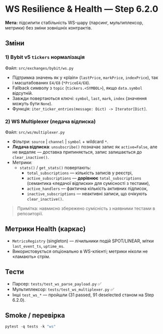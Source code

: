 # WS Resilience & Health — Step 6.2.0

**Мета:** підсилити стабільність WS-шару (парсинг, мультиплексор, метрики) без зміни зовнішніх контрактів.

## Зміни

### 1) Bybit v5 `tickers` нормалізація
Файл: `src/exchanges/bybit/ws.py`
- Підтримка значень як у «plain» (`lastPrice`, `markPrice`, `indexPrice`), так і масштабованих `E4/E8` (`*PriceE4/E8`).
- Fallback символу з `topic` (`tickers.<SYMBOL>`), якщо `data.symbol` відсутній.
- Завжди повертаються ключі: `symbol`, `last`, `mark`, `index` (значення можуть бути `None`).
- Функція: `iter_ticker_entries(message: Dict) -> Iterator[Dict]`.

### 2) WS Multiplexer (ледача відписка)
Файл: `src/ws/multiplexer.py`
- Фільтри: `source` | `channel` | `symbol` + wildcard `*`.
- **Ледача відписка**: `unsubscribe()` позначає запис як `active=False`, але не видаляє — доставка припиняється, запис залишається до `clear_inactive()`.
- Метрики:
  - `stats()` / `get_stats()` повертають:
    - `total_subscriptions` — кількість записів у реєстрі,
    - `active_subscriptions` — **дорівнює** `total_subscriptions` (семантика «ледачої відписки» для сумісності з тестами),
    - `active_handlers` — фактична кількість активних підписок,
    - `inactive_subscriptions` — неактивні записи, що очікують `clear_inactive()`.

> Примітка: навмисно збережено сумісність з наявними тестами в репозиторії.

## Метрики Health (каркас)
- `MetricsRegistry` (singleton) — лічильники подій SPOT/LINEAR, мітки `last_event_ts`, `uptime_ms`.
- Використовується опціонально в WS-клієнті; метрики ніколи не «ламають» стрім.

## Тести
- Парсер: `tests/test_ws_parse_payload.py` ✅
- Мультиплексор: `tests/test_ws_multiplexer.py` ✅
- Інші `test_ws_*` — пройшли (31 passed, 91 deselected станом на Step 6.2.0).

## Smoke / перевірка
```powershell
pytest -q tests -k "ws"

